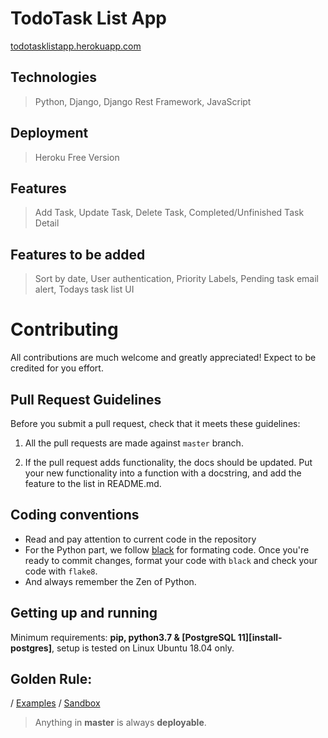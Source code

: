 # TodoTask List App

[todotasklistapp.herokuapp.com](https://todotasklistapp.herokuapp.com)

## Technologies
> Python, Django, Django Rest Framework, JavaScript

## Deployment 
> Heroku Free Version

## Features
> Add Task, Update Task, Delete Task, Completed/Unfinished Task Detail

## Features to be added
> Sort by date, User authentication, Priority Labels, Pending task email alert, Todays task list UI

# Contributing
All contributions are much welcome and greatly appreciated! Expect to be credited for you effort.

## Pull Request Guidelines
Before you submit a pull request, check that it meets these guidelines:

1. All the pull requests are made against `master` branch.

2. If the pull request adds functionality, the docs should be updated. Put your new functionality into a function with a docstring, and add the feature to the list in README.md.


## Coding conventions

- Read and pay attention to current code in the repository
- For the Python part, we follow [black](https://pypi.org/project/black/) for formating code. Once you're ready to commit changes, format your code with `black` and check your code with `flake8`. 
- And always remember the Zen of Python.

## Getting up and running

Minimum requirements: **pip, python3.7 & [PostgreSQL 11][install-postgres]**, setup is tested on Linux Ubuntu 18.04 only.

## Golden Rule:
/ [Examples](https://norserium.github.io/vue-advanced-cropper/guides/recipes.html) / [Sandbox](https://codesandbox.io/s/vue-avanced-cropper-basic-jfy5w)

> Anything in **master** is always **deployable**.